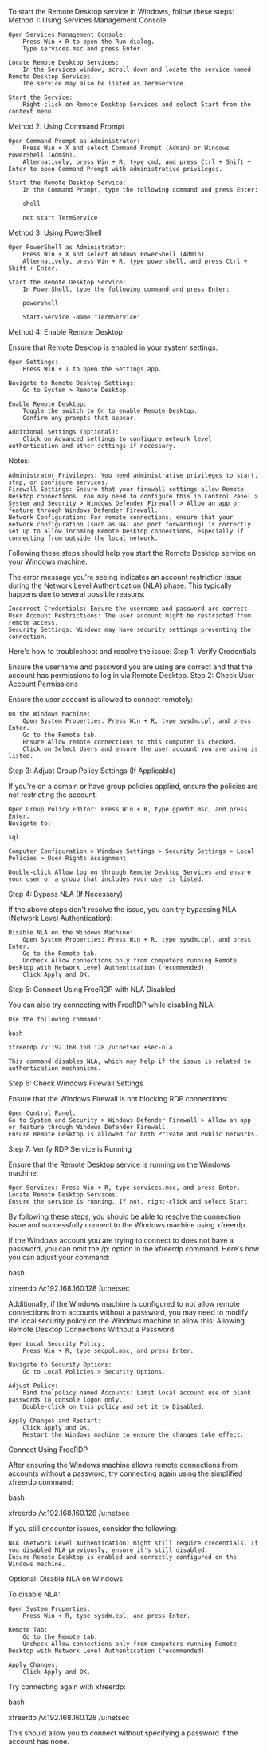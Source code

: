 To start the Remote Desktop service in Windows, follow these steps:
Method 1: Using Services Management Console

    Open Services Management Console:
        Press Win + R to open the Run dialog.
        Type services.msc and press Enter.

    Locate Remote Desktop Services:
        In the Services window, scroll down and locate the service named Remote Desktop Services.
        The service may also be listed as TermService.

    Start the Service:
        Right-click on Remote Desktop Services and select Start from the context menu.

Method 2: Using Command Prompt

    Open Command Prompt as Administrator:
        Press Win + X and select Command Prompt (Admin) or Windows PowerShell (Admin).
        Alternatively, press Win + R, type cmd, and press Ctrl + Shift + Enter to open Command Prompt with administrative privileges.

    Start the Remote Desktop Service:
        In the Command Prompt, type the following command and press Enter:

        shell

        net start TermService

Method 3: Using PowerShell

    Open PowerShell as Administrator:
        Press Win + X and select Windows PowerShell (Admin).
        Alternatively, press Win + R, type powershell, and press Ctrl + Shift + Enter.

    Start the Remote Desktop Service:
        In PowerShell, type the following command and press Enter:

        powershell

        Start-Service -Name "TermService"

Method 4: Enable Remote Desktop

Ensure that Remote Desktop is enabled in your system settings.

    Open Settings:
        Press Win + I to open the Settings app.

    Navigate to Remote Desktop Settings:
        Go to System > Remote Desktop.

    Enable Remote Desktop:
        Toggle the switch to On to enable Remote Desktop.
        Confirm any prompts that appear.

    Additional Settings (optional):
        Click on Advanced settings to configure network level authentication and other settings if necessary.

Notes:

    Administrator Privileges: You need administrative privileges to start, stop, or configure services.
    Firewall Settings: Ensure that your firewall settings allow Remote Desktop connections. You may need to configure this in Control Panel > System and Security > Windows Defender Firewall > Allow an app or feature through Windows Defender Firewall.
    Network Configuration: For remote connections, ensure that your network configuration (such as NAT and port forwarding) is correctly set up to allow incoming Remote Desktop connections, especially if connecting from outside the local network.

Following these steps should help you start the Remote Desktop service on your Windows machine.







The error message you're seeing indicates an account restriction issue during the Network Level Authentication (NLA) phase. This typically happens due to several possible reasons:

    Incorrect Credentials: Ensure the username and password are correct.
    User Account Restrictions: The user account might be restricted from remote access.
    Security Settings: Windows may have security settings preventing the connection.

Here's how to troubleshoot and resolve the issue:
Step 1: Verify Credentials

Ensure the username and password you are using are correct and that the account has permissions to log in via Remote Desktop.
Step 2: Check User Account Permissions

Ensure the user account is allowed to connect remotely:

    On the Windows Machine:
        Open System Properties: Press Win + R, type sysdm.cpl, and press Enter.
        Go to the Remote tab.
        Ensure Allow remote connections to this computer is checked.
        Click on Select Users and ensure the user account you are using is listed.

Step 3: Adjust Group Policy Settings (If Applicable)

If you're on a domain or have group policies applied, ensure the policies are not restricting the account:

    Open Group Policy Editor: Press Win + R, type gpedit.msc, and press Enter.
    Navigate to:

    sql

    Computer Configuration > Windows Settings > Security Settings > Local Policies > User Rights Assignment

    Double-click Allow log on through Remote Desktop Services and ensure your user or a group that includes your user is listed.

Step 4: Bypass NLA (If Necessary)

If the above steps don't resolve the issue, you can try bypassing NLA (Network Level Authentication):

    Disable NLA on the Windows Machine:
        Open System Properties: Press Win + R, type sysdm.cpl, and press Enter.
        Go to the Remote tab.
        Uncheck Allow connections only from computers running Remote Desktop with Network Level Authentication (recommended).
        Click Apply and OK.

Step 5: Connect Using FreeRDP with NLA Disabled

You can also try connecting with FreeRDP while disabling NLA:

    Use the following command:

    bash

    xfreerdp /v:192.168.160.128 /u:netsec +sec-nla

    This command disables NLA, which may help if the issue is related to authentication mechanisms.

Step 6: Check Windows Firewall Settings

Ensure that the Windows Firewall is not blocking RDP connections:

    Open Control Panel.
    Go to System and Security > Windows Defender Firewall > Allow an app or feature through Windows Defender Firewall.
    Ensure Remote Desktop is allowed for both Private and Public networks.

Step 7: Verify RDP Service is Running

Ensure that the Remote Desktop service is running on the Windows machine:

    Open Services: Press Win + R, type services.msc, and press Enter.
    Locate Remote Desktop Services.
    Ensure the service is running. If not, right-click and select Start.

By following these steps, you should be able to resolve the connection issue and successfully connect to the Windows machine using xfreerdp.



If the Windows account you are trying to connect to does not have a password, you can omit the /p: option in the xfreerdp command. Here's how you can adjust your command:

bash

xfreerdp /v:192.168.160.128 /u:netsec

Additionally, if the Windows machine is configured to not allow remote connections from accounts without a password, you may need to modify the local security policy on the Windows machine to allow this:
Allowing Remote Desktop Connections Without a Password

    Open Local Security Policy:
        Press Win + R, type secpol.msc, and press Enter.

    Navigate to Security Options:
        Go to Local Policies > Security Options.

    Adjust Policy:
        Find the policy named Accounts: Limit local account use of blank passwords to console logon only.
        Double-click on this policy and set it to Disabled.

    Apply Changes and Restart:
        Click Apply and OK.
        Restart the Windows machine to ensure the changes take effect.

Connect Using FreeRDP

After ensuring the Windows machine allows remote connections from accounts without a password, try connecting again using the simplified xfreerdp command:

bash

xfreerdp /v:192.168.160.128 /u:netsec

If you still encounter issues, consider the following:

    NLA (Network Level Authentication) might still require credentials. If you disabled NLA previously, ensure it's still disabled.
    Ensure Remote Desktop is enabled and correctly configured on the Windows machine.

Optional: Disable NLA on Windows

To disable NLA:

    Open System Properties:
        Press Win + R, type sysdm.cpl, and press Enter.

    Remote Tab:
        Go to the Remote tab.
        Uncheck Allow connections only from computers running Remote Desktop with Network Level Authentication (recommended).

    Apply Changes:
        Click Apply and OK.

Try connecting again with xfreerdp:

bash

xfreerdp /v:192.168.160.128 /u:netsec

This should allow you to connect without specifying a password if the account has none.
